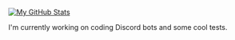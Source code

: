 [![My GitHub Stats](https://github-readme-stats.vercel.app/api?username=Tilier&hide=issues,prs&count_private=true&show_icons=true)](https://github.com/Tilier)


I'm currently working on coding Discord bots and some cool tests.
